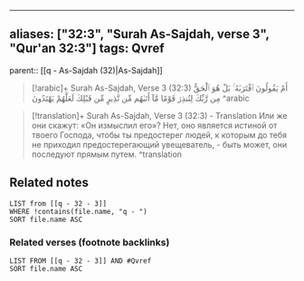 
---
aliases: ["32:3", "Surah As-Sajdah, verse 3", "Qur'an 32:3"]
tags: Qvref
---

parent:: [[q - As-Sajdah (32)|As-Sajdah]]

> [!arabic]+ Surah As-Sajdah, Verse 3 (32:3)
> <span class="quran-arabic">أَمْ يَقُولُونَ ٱفْتَرَىٰهُ ۚ بَلْ هُوَ ٱلْحَقُّ مِن رَّبِّكَ لِتُنذِرَ قَوْمًا مَّآ أَتَىٰهُم مِّن نَّذِيرٍ مِّن قَبْلِكَ لَعَلَّهُمْ يَهْتَدُونَ</span>
^arabic

> [!translation]+ Surah As-Sajdah, Verse 3 (32:3) - Translation
> Или же они скажут: «Он измыслил его»? Нет, оно является истиной от твоего Господа, чтобы ты предостерег людей, к которым до тебя не приходил предостерегающий увещеватель, - быть может, они последуют прямым путем.
^translation



## Related notes
```dataview
LIST from [[q - 32 - 3]]
WHERE !contains(file.name, "q - ")
SORT file.name ASC
```

### Related verses (footnote backlinks)
```dataview
LIST FROM [[q - 32 - 3]] AND #Qvref
SORT file.name ASC
```

